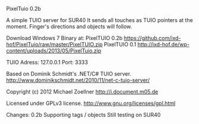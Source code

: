 PixelTuio 0.2b

A simple TUIO server for SUR40
It sends all touches as TUIO pointers at the moment.
Finger's directions and objects will follow.

Download Windows 7 Binary at:
PixelTUIO 0.2b
https://github.com/ixd-hof/PixelTuio/raw/master/PixelTUIO.zip
PixelTUIO 0.1
http://ixd-hof.de/wp-content/uploads/2013/05/PixelTuio.zip

TUIO Adress: 127.0.0.1
Port: 3333

Based on Dominik Schmidt's .NET/C# TUIO server.
http://www.dominikschmidt.net/2010/11/net-c-tuio-server/

Copyright (c) 2012 Michael Zoellner
http://i.document.m05.de

Licensed under GPLv3 license.
http://www.gnu.org/licenses/gpl.html

Changes:
0.2b
Supporting tags / objects
Still testing on SUR40
